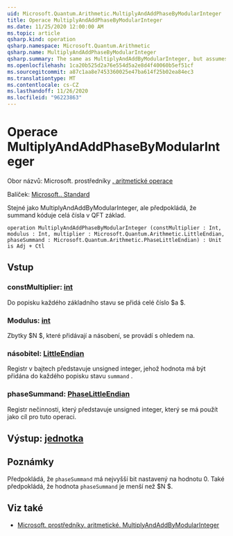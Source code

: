 ```yaml
---
uid: Microsoft.Quantum.Arithmetic.MultiplyAndAddPhaseByModularInteger
title: Operace MultiplyAndAddPhaseByModularInteger
ms.date: 11/25/2020 12:00:00 AM
ms.topic: article
qsharp.kind: operation
qsharp.namespace: Microsoft.Quantum.Arithmetic
qsharp.name: MultiplyAndAddPhaseByModularInteger
qsharp.summary: The same as MultiplyAndAddByModularInteger, but assumes that the summand encodes integers in QFT basis.
ms.openlocfilehash: 1ca20b525d2a76e554d5a2e8d4f40060b5ef51cf
ms.sourcegitcommit: a87c1aa8e7453360025e47ba614f25b02ea84ec3
ms.translationtype: MT
ms.contentlocale: cs-CZ
ms.lasthandoff: 11/26/2020
ms.locfileid: "96223863"
---
```

# <a name="multiplyandaddphasebymodularinteger-operation"></a>Operace MultiplyAndAddPhaseByModularInteger

Obor názvů: Microsoft. prostředníky [. aritmetické operace](xref:Microsoft.Quantum.Arithmetic)

Balíček: [Microsoft.. Standard](https://nuget.org/packages/Microsoft.Quantum.Standard)


Stejné jako MultiplyAndAddByModularInteger, ale předpokládá, že summand kóduje celá čísla v QFT základ.

```qsharp
operation MultiplyAndAddPhaseByModularInteger (constMultiplier : Int, modulus : Int, multiplier : Microsoft.Quantum.Arithmetic.LittleEndian, phaseSummand : Microsoft.Quantum.Arithmetic.PhaseLittleEndian) : Unit is Adj + Ctl
```


## <a name="input"></a>Vstup

### <a name="constmultiplier--int"></a>constMultiplier: [int](xref:microsoft.quantum.lang-ref.int)

Do popisku každého základního stavu se přidá celé číslo $a $.


### <a name="modulus--int"></a>Modulus: [int](xref:microsoft.quantum.lang-ref.int)

Zbytky $N $, které přidávají a násobení, se provádí s ohledem na.


### <a name="multiplier--littleendian"></a>násobitel: [LittleEndian](xref:Microsoft.Quantum.Arithmetic.LittleEndian)

Registr v bajtech představuje unsigned integer, jehož hodnota má být přidána do každého popisku stavu `summand` .


### <a name="phasesummand--phaselittleendian"></a>phaseSummand: [PhaseLittleEndian](xref:Microsoft.Quantum.Arithmetic.PhaseLittleEndian)

Registr nečinnosti, který představuje unsigned integer, který se má použít jako cíl pro tuto operaci.



## <a name="output--unit"></a>Výstup: [jednotka](xref:microsoft.quantum.lang-ref.unit)



## <a name="remarks"></a>Poznámky

Předpokládá, že `phaseSummand` má nejvyšší bit nastavený na hodnotu 0.
Také předpokládá, že hodnota `phaseSummand` je menší než $N $.

## <a name="see-also"></a>Viz také

- [Microsoft. prostředníky. aritmetické. MultiplyAndAddByModularInteger](xref:Microsoft.Quantum.Arithmetic.MultiplyAndAddByModularInteger)